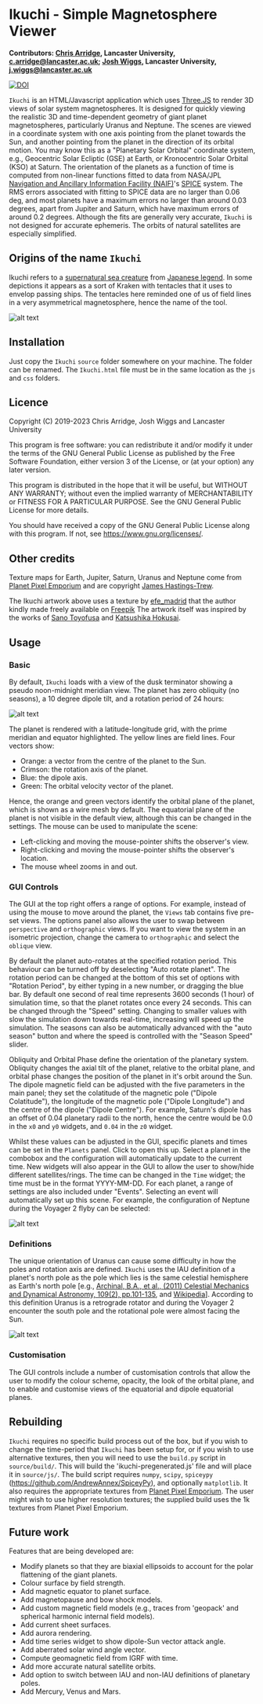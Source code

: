 # Ikuchi - Simple Magnetosphere Viewer #
**Contributors: [Chris Arridge](https://www.lancaster.ac.uk/physics/about-us/people/chris-arridge), Lancaster University, c.arridge@lancaster.ac.uk; [Josh Wiggs](https://www.lancaster.ac.uk/physics/about-us/people/josh-wiggs), Lancaster University, j.wiggs@lancaster.ac.uk**

[![DOI](https://zenodo.org/badge/DOI/10.5281/zenodo.3451443.svg)](https://doi.org/10.5281/zenodo.3451443)

`Ikuchi` is an HTML/Javascript application which uses [Three.JS](https://threejs.org/) to render 3D views of solar system magnetospheres. It is designed for quickly viewing the realistic 3D and time-dependent geometry of giant planet magnetospheres, particularly Uranus and Neptune. The scenes are viewed in a coordinate system with one axis pointing from the planet towards the Sun, and another pointing from the planet in the direction of its orbital motion. You may know this as a "Planetary Solar Orbital" coordinate system, e.g., Geocentric Solar Ecliptic (GSE) at Earth, or Kronocentric Solar Orbital (KSO) at Saturn. The orientation of the planets as a function of time is computed from non-linear functions fitted to data from NASA/JPL [Navigation and Ancillary Information Facility (NAIF)](https://naif.jpl.nasa.gov/naif/)'s [SPICE](https://naif.jpl.nasa.gov/naif/spiceconcept.html) system. The RMS errors associated with fitting to SPICE data are no larger than 0.06 deg, and most planets have a maximum errors no larger than around 0.03 degrees, apart from Jupiter and Saturn, which have maximum errors of around 0.2 degrees. Although the fits are generally very accurate, `Ikuchi` is not designed for accurate ephemeris. The orbits of natural satellites are especially simplified.

## Origins of the name `Ikuchi`
Ikuchi refers to a [supernatural sea creature](https://en.wikipedia.org/wiki/Ikuchi) from [Japanese legend](https://en.wikipedia.org/wiki/Y%C5%8Dkai). In some depictions it appears as a sort of Kraken with tentacles that it uses to envelop passing ships. The tentacles here reminded one of us of field lines in a very asymmetrical magnetosphere, hence the name of the tool.

![alt text](artwork.png "Artwork illustrating a planetary magnetosphere and sea-scene with one field line extending into a tentacle that plunges in and out of the waves of the sea.")

## Installation
Just copy the `Ikuchi` `source` folder somewhere on your machine. The folder can be renamed. The `Ikuchi.html` file must be in the same location as the `js` and `css` folders.

## Licence
Copyright (C) 2019-2023 Chris Arridge, Josh Wiggs and Lancaster University

This program is free software: you can redistribute it and/or modify it under
the terms of the GNU General Public License as published by the Free Software
Foundation, either version 3 of the License, or (at your option) any later version.

This program is distributed in the hope that it will be useful,
but WITHOUT ANY WARRANTY; without even the implied warranty of
MERCHANTABILITY or FITNESS FOR A PARTICULAR PURPOSE.  See the
GNU General Public License for more details.

You should have received a copy of the GNU General Public License
along with this program.  If not, see <https://www.gnu.org/licenses/>.

## Other credits
Texture maps for Earth, Jupiter, Saturn, Uranus and Neptune come from [Planet Pixel Emporium](http://planetpixelemporium.com/planets.html) and are copyright [James Hastings-Trew](https://twitter.com/jamesht?lang=en).

The Ikuchi artwork above uses a texture by [efe_madrid](https://www.freepik.com/efe-madrid) that the author kindly made freely available on [Freepik](https://www.freepik.com) The artwork itself was inspired by the works of <a href="https://en.wikipedia.org/wiki/Toriyama_Sekien">Sano Toyofusa</a> and <a href="https://en.wikipedia.org/wiki/Hokusai">Katsushika Hokusai</a>.</p>

## Usage
### Basic
By default, `Ikuchi` loads with a view of the dusk terminator showing a pseudo noon-midnight meridian view. The planet has zero obliquity (no seasons), a 10 degree dipole tilt, and a rotation period of 24 hours:

![alt text](default.png "Default view for Ikuchi")

The planet is rendered with a latitude-longitude grid, with the prime meridian and equator highlighted. The yellow lines are field lines. Four vectors show:
* Orange: a vector from the centre of the planet to the Sun.
* Crimson: the rotation axis of the planet.
* Blue: the dipole axis.
* Green: The orbital velocity vector of the planet.

Hence, the orange and green vectors identify the orbital plane of the planet, which is shown as a wire mesh by default. The equatorial plane of the planet is not visible in the default view, although this can be changed in the settings. The mouse can be used to manipulate the scene:
* Left-clicking and moving the mouse-pointer shifts the observer's view.
* Right-clicking and moving the mouse-pointer shifts the observer's location.
* The mouse wheel zooms in and out.

### GUI Controls
The GUI at the top right offers a range of options. For example, instead of using the mouse to move around the planet, the `Views` tab contains five pre-set views. The options panel also allows the user to swap between `perspective` and `orthographic` views. If you want to view the system in an isometric projection, change the camera to `orthographic` and select the `oblique` view.

By default the planet auto-rotates at the specified rotation period. This behaviour can be turned off by deselecting "Auto rotate planet". The rotation period can be changed at the bottom of this set of options with "Rotation Period", by either typing in a new number, or dragging the blue bar. By default one second of real time represents 3600 seconds (1 hour) of simulation time, so that the planet rotates once every 24 seconds. This can be changed through the "Speed" setting. Changing to smaller values with slow the simulation down towards real-time, increasing will speed up the simulation.  The seasons can also be automatically advanced with the "auto season" button and where the speed is controlled with the "Season Speed" slider.

Obliquity and Orbital Phase define the orientation of the planetary system. Obliquity changes the axial tilt of the planet, relative to the orbital plane, and orbital phase changes the position of the planet in it's orbit around the Sun. The dipole magnetic field can be adjusted with the five parameters in the main panel; they set the colatitude of the magnetic pole ("Dipole Colatitude"), the longitude of the magnetic pole ("Dipole Longitude") and the centre of the dipole ("Dipole Centre"). For example, Saturn's dipole has an offset of 0.04 planetary radii to the north, hence the centre would be 0.0 in the `x0` and `y0` widgets, and `0.04` in the `z0` widget.

Whilst these values can be adjusted in the GUI, specific planets and times can be set in the `Planets` panel. Click to open this up. Select a planet in the combobox and the configuration will automatically update to the current time. New widgets will also appear in the GUI to allow the user to show/hide different satellites/rings. The time can be changed in the `Time` widget; the time must be in the format YYYY-MM-DD. For each planet, a range of settings are also included under "Events". Selecting an event will automatically set up this scene. For example, the configuration of Neptune during the Voyager 2 flyby can be selected:

![alt text](neptune.png "Viewing Neptune at the time of writing; the view has been set to oblique using the 'Views' panel")

### Definitions
The unique orientation of Uranus can cause some difficulty in how the poles and rotation axis are defined. `Ikuchi` uses the IAU definition of a planet's north pole as the pole which lies is the same celestial hemisphere as Earth's north pole [e.g., [Archinal, B.A., et al., (2011) Celestial Mechanics and Dynamical Astronomy, 109(2), pp.101-135](https://link.springer.com/article/10.1007%2Fs10569-010-9320-4), and [Wikipedia](https://en.wikipedia.org/wiki/Poles_of_astronomical_bodies)]. According to this definition Uranus is a retrograde rotator and during the Voyager 2 encounter the south pole and the rotational pole were almost facing the Sun.

![alt text](uranus.png "Viewing Uranus at the Voyager 2 flyby")

### Customisation
The GUI controls include a number of customisation controls that allow the user to modify the colour scheme, opacity, the look of the orbital plane, and to enable and customise views of the equatorial and dipole equatorial planes.

## Rebuilding
`Ikuchi` requires no specific build process out of the box, but if you wish to change the time-period that `Ikuchi` has been setup for, or if you wish to use alternative textures, then you will need to use the `build.py` script in `source/build/`. This will build the 'ikuchi-pregenerated.js' file and will place it in `source/js/`. The build script requires `numpy`, `scipy`, `spiceypy` (https://github.com/AndrewAnnex/SpiceyPy), and optionally `matplotlib`. It also requires the appropriate textures from [Planet Pixel Emporium](http://planetpixelemporium.com/planets.html). The user might wish to use higher resolution textures; the supplied build uses the 1k textures from Planet Pixel Emporium.

## Future work
Features that are being developed are:
* Modify planets so that they are biaxial ellipsoids to account for the polar flattening of the giant planets.
* Colour surface by field strength.
* Add magnetic equator to planet surface.
* Add magnetopause and bow shock models.
* Add custom magnetic field models (e.g., traces from 'geopack' and spherical harmonic internal field models).
* Add current sheet surfaces.
* Add aurora rendering.
* Add time series widget to show dipole-Sun vector attack angle.
* Add aberrated solar wind angle vector.
* Compute geomagnetic field from IGRF with time.
* Add more accurate natural satellite orbits.
* Add option to switch between IAU and non-IAU definitions of planetary poles.
* Add Mercury, Venus and Mars.
